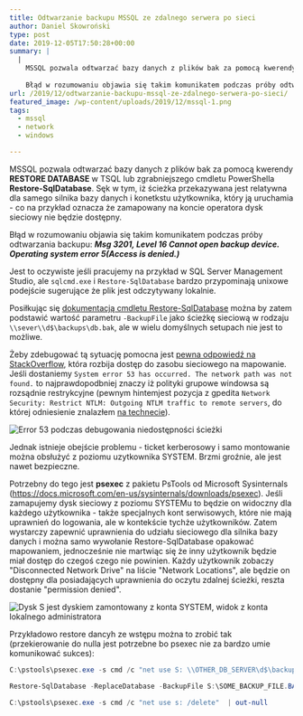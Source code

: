 ```yaml
---
title: Odtwarzanie backupu MSSQL ze zdalnego serwera po sieci
author: Daniel Skowroński
type: post
date: 2019-12-05T17:50:28+00:00
summary: |
  |
    MSSQL pozwala odtwarzać bazy danych z plików bak za pomocą kwerendy RESTORE DATABASE w TSQL lub zgrabniejszego cmdletu PowerShella Restore-SqlDatabase. Sęk w tym, iż ścieżka przekazywana jest relatywna dla samego silnika bazy danych i konetkstu użytkownika, który ją uruchamia.
    
    Błąd w rozumowaniu objawia się takim komunikatem podczas próby odtwarzania backupu: Msg 3201, Level 16 Cannot open backup device. Operating system error 5(Access is denied.)
url: /2019/12/odtwarzanie-backupu-mssql-ze-zdalnego-serwera-po-sieci/
featured_image: /wp-content/uploads/2019/12/mssql-1.png
tags:
  - mssql
  - network
  - windows

---
```

MSSQL pozwala odtwarzać bazy danych z plików bak za pomocą kwerendy **RESTORE DATABASE** w TSQL lub zgrabniejszego cmdletu PowerShella **Restore-SqlDatabase**. Sęk w tym, iż ścieżka przekazywana jest relatywna dla samego silnika bazy danych i konetkstu użytkownika, który ją uruchamia - co na przykład oznacza że zamapowany na koncie operatora dysk sieciowy nie będzie dostępny.

Błąd w rozumowaniu objawia się takim komunikatem podczas próby odtwarzania backupu: **_Msg 3201, Level 16 Cannot open backup device. Operating system error 5(Access is denied.)_** 

Jest to oczywiste jeśli pracujemy na przykład w SQL Server Management Studio, ale `sqlcmd.exe` i `Restore-SqlDatabase` bardzo przypominają unixowe podejście sugerujące że plik jest odczytywany lokalnie. 

Posiłkując się [dokumentacją cmdletu Restore-SqlDatabase][1] można by zatem podstawić wartość parametru `-BackupFile` jako ścieżkę sieciową w rodzaju `\\sever\\d$\backups\db.bak`, ale w wielu domyślnych setupach nie jest to możliwe.

Żeby zdebugować tą sytuację pomocna jest [pewna odpowiedź na StackOverflow][2], która rozbija dostęp do zasobu sieciowego na mapowanie. Jeśli dostaniemy `System error 53 has occurred. The network path was not found.` to najprawdopodbniej znaczy iż polityki grupowe windowsa są rozsądnie restrykcyjne (pewnym hintemjest pozycja z gpedita `Network Security: Restrict NTLM: Outgoing NTLM traffic to remote servers`, do której odniesienie znalazłem [na technecie][3]). 

![Error 53 podczas debugowania niedostępności ścieżki](/wp-content/uploads/2019/12/sql.png "Error 53 podczas debugowania niedostępności ścieżki")

Jednak istnieje obejście problemu - ticket kerberosowy i samo montowanie można obsłużyć z poziomu uzytkownika SYSTEM. Brzmi groźnie, ale jest nawet bezpieczne.

Potrzebny do tego jest **psexec** z pakietu PsTools od Microsoft Sysinternals (https://docs.microsoft.com/en-us/sysinternals/downloads/psexec). Jeśli zamapujemy dysk sieciowy z poziomu SYSTEMu to będzie on widoczny dla każdego użytkownika - także specjalnych kont serwisowych, które nie mają uprawnień do logowania, ale w kontekście tychże użytkowników. Zatem wystarczy zapewnić uprawnienia do udziału sieciowego dla silnika bazy danych i można samo wywołanie Restore-SqlDatabase opakować mapowaniem, jednocześnie nie martwiąc się że inny użytkownik będzie miał dostęp do czegoś czego nie powinien. Każdy użytkownik zobaczy "Disconnected Network Drive" na liście "Network Locations", ale będzie on dostępny dla posiadających uprawnienia do oczytu zdalnej ścieżki, reszta dostanie "permission denied". 

![Dysk S jest dyskiem zamontowany z konta SYSTEM, widok z konta lokalnego administratora](/wp-content/uploads/2019/12/drive_s.png "Dysk S jest dyskiem zamontowany z konta SYSTEM, widok z konta lokalnego administratora")

Przykładowo restore dancyh ze wstępu można to zrobić tak (przekierowanie do nulla jest potrzebne bo psexec nie za bardzo umie komunikować sukces):

```ps1
C:\pstools\psexec.exe -s cmd /c "net use S: \\OTHER_DB_SERVER\d$\backups"  | out-null 

Restore-SqlDatabase -ReplaceDatabase -BackupFile S:\SOME_BACKUP_FILE.BAK -Database SOME_DB -ServerInstance SOME_DB_SERVER -RestoreAction Database

C:\pstools\psexec.exe -s cmd /c "net use s: /delete"  | out-null
```


 [1]: https://docs.microsoft.com/en-us/powershell/module/sqlserver/restore-sqldatabase?view=sqlserver-ps
 [2]: https://stackoverflow.com/a/20465401/12297075
 [3]: https://social.technet.microsoft.com/Forums/en-US/8c7158ab-cccf-4dd2-a65f-ff4aad0448a8/error-mapping-admin-share-by-ip-system-error-53-has-occurred-the-network-path-was-not-found-dns?forum=winserver8gen